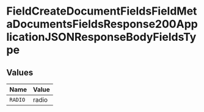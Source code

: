 # FieldCreateDocumentFieldsFieldMetaDocumentsFieldsResponse200ApplicationJSONResponseBodyFieldsType


## Values

| Name    | Value   |
| ------- | ------- |
| `RADIO` | radio   |